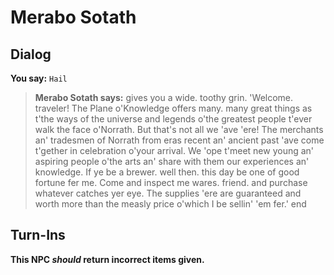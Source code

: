 # Merabo Sotath


## Dialog

**You say:** `Hail`



>**Merabo Sotath says:** gives you a wide. toothy grin. 'Welcome. traveler! The Plane o'Knowledge offers many. many great things as t'the ways of the universe and legends o'the greatest people t'ever walk the face o'Norrath. But that's not all we 'ave 'ere! The merchants an' tradesmen of Norrath from eras recent an' ancient past 'ave come t'gether in celebration o'your arrival. We 'ope t'meet new young an' aspiring people o'the arts an' share with them our experiences an' knowledge. If ye be a brewer. well then. this day be one of good fortune fer me. Come and inspect me wares. friend. and purchase whatever catches yer eye. The supplies 'ere are guaranteed and worth more than the measly price o'which I be sellin' 'em fer.'
end



## Turn-Ins



**This NPC *should* return incorrect items given.**






